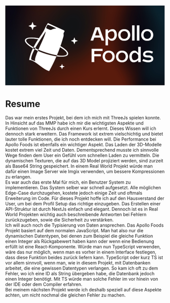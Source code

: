 ![Apollo Foods Logo Banner](../images/LogoBanner.jpg)

# Resume

Das war mein erstes Projekt, bei dem ich mich mit ThreeJs spielen konnte. In Hinsicht auf das MMP habe ich mir die wichtigsten Aspekte und Funktionen von ThreeJs durch einen Kurs erlernt. Dieses Wissen will ich dennoch stark erweitern. Das Framework ist extrem vielschichtig und bietet lauter tolle Funktionen, die ich noch entdecken will. Die Performance bei Apollo Foods ist ebenfalls ein wichtiger Aspekt. Das Laden der 3D-Modelle kostet extrem viel Zeit und Daten. Dementsprechend musste ich sinnvolle Wege finden dem User ein Gefühl vom schnellen Laden zu vermitteln. Die dynamischen Texturen, die auf das 3D Model projiziert werden, sind zurzeit als Base64 String gespeichert. In einem Real World Projekt würde man dafür einen Image Server wie Imgix verwenden, um bessere Kompressionen zu erlangen.  
Es war auch das erste Mal für mich, ein Benutzer System zu implementieren. Das System selber war schnell aufgesetzt. Alle möglichen Edge-Case durchzugehen, kostete jedoch einige Zeit und oftmals Erweiterung im Code. Für dieses Projekt hoffe ich auf den Hausverstand der User, um bei dem Profil Setup das richtige einzugeben. Das Erstellen einer API-Struktur ist durch NextJs einfach und elegant. Dennoch ist es in Real World Projekten wichtig auch beschreibende Antworten bei Fehlern zurückzugeben, sowie die Sicherheit zu verstärken.  
Ich will auch noch die Typisierung von Daten ansprechen. Das Apollo Foods Projekt basiert auf dem normalen JavaScript. Man hat also nur die dynamischen Datentypen, bei denen zum Beispiel die gleiche Funktion einen Integer als Rückgabewert haben kann oder wenn eine Bedienung erfüllt ist eine React-Komponente. Würde man nun TypeScript verwenden, wäre das nur möglich, wenn man es vorher in einem Interface festlegen, dass diese Funktion beides zurück liefern kann. TypeScript oder kurz TS ist vor allem sinnvoll, wenn man, wie in diesem Projekt, mit Datenbanken arbeitet, die eine gewissen Datentypen verlangen. So kam ich oft zu dem Fehler, wo ich eine ID als String übergeben habe, die Datenbank jedoch einen Integer benötigt. Mit TS würde man solche Fehler im vor hinein von der IDE oder dem Compiler erfahren.  
Bei meinem nächsten Projekt werde ich deshalb speziell auf diese Aspekte achten, um nicht nochmal die gleichen Fehler zu machen.
